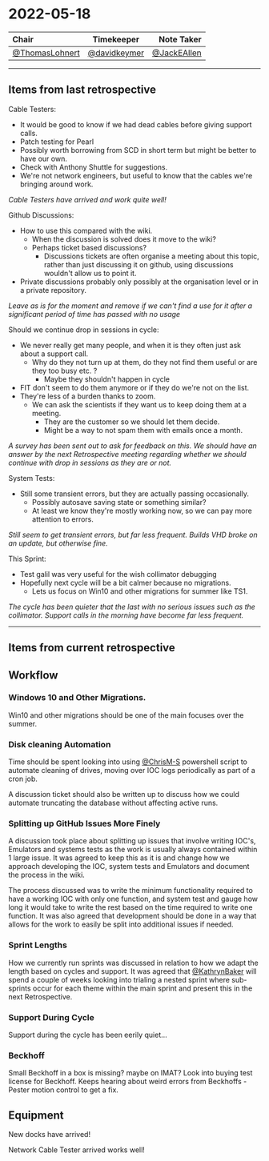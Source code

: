 # 2022-05-18

| Chair      | Timekeeper | Note Taker |
| :--------   | :---------: | ----------: |
| [@ThomasLohnert](https://github.com/ThomasLohnert) | [@davidkeymer](https://github.com/davidkeymer) | [@JackEAllen](https://github.com/JackEAllen) |

--- 

## Items from last retrospective

Cable Testers:
 - It would be good to know if we had dead cables before giving support calls.
 - Patch testing for Pearl
 - Possibly worth borrowing from SCD in short term but might be better to have our own.
 - Check with Anthony Shuttle for suggestions.
 - We're not network engineers, but useful to know that the cables we're bringing around work.

*Cable Testers have arrived and work quite well!*

Github Discussions:
 - How to use this compared with the wiki.
    - When the discussion is solved does it move to the wiki?
    - Perhaps ticket based discussions?
       - Discussions tickets are often organise a meeting about this topic, rather than just discussing it on github, using discussions wouldn't allow us to point it.
 - Private discussions probably only possibly at the organisation level or in a private repository.

 *Leave as is for the moment and remove if we can't find a use for it after a significant period of time has passed with no usage*

Should we continue drop in sessions in cycle:
 - We never really get many people, and when it is they often just ask about a support call.
    - Why do they not turn up at them, do they not find them useful or are they too busy etc. ?
       - Maybe they shouldn't happen in cycle
 - FIT don't seem to do them anymore or if they do we're not on the list.
 - They're less of a burden thanks to zoom.
    - We can ask the scientists if they want us to keep doing them at a meeting.
       - They are the customer so we should let them decide.
       - Might be a way to not spam them with emails once a month.

*A survey has been sent out to ask for feedback on this. We should have an answer by the next Retrospective meeting regarding whether we should continue with drop in sessions as they are or not.*

System Tests:
 - Still some transient errors, but they are actually passing occasionally.
   - Possibly autosave saving state or something similar?
   - At least we know they're mostly working now, so we can pay more attention to errors.

*Still seem to get transient errors, but far less frequent. Builds VHD broke on an update, but otherwise fine.*

This Sprint:
 - Test galil was very useful for the wish collimator debugging
 - Hopefully next cycle will be a bit calmer because no migrations.
    - Lets us focus on Win10 and other migrations for summer like TS1.

*The cycle has been quieter that the last with no serious issues such as the collimator. Support calls in the morning have become far less frequent.*

---

## Items from current retrospective

## Workflow

### Windows 10 and Other Migrations.
Win10 and other migrations should be one of the main focuses over the summer.

### Disk cleaning Automation
Time should be spent looking into using [@ChrisM-S](https://github.com/ChrisM-S) powershell script to automate cleaning of drives, moving over IOC logs periodically as part of a cron job. 

A discussion ticket should also be written up to discuss how we could automate truncating the database without affecting active runs.

### Splitting up GitHub Issues More Finely

A discussion took place about splitting up issues that involve writing IOC's, Emulators and systems tests as the work is usually always contained within 1 large issue. It was agreed to keep this as it is and change how we approach developing the IOC, system tests and Emulators and document the process in the wiki.

The process discussed was to write the minimum functionality required to have a working IOC with only one function, and system test and gauge how long it would take to write the rest based on the time required to write one function.
It was also agreed that development should be done in a way that allows for the work to easily be split into additional issues if needed. 

### Sprint Lengths
How we currently run sprints was discussed in relation to how we adapt the length based on cycles and support. It was agreed that [@KathrynBaker](https://github.com/orgs/ISISComputingGroup/people/KathrynBaker) will spend a couple of weeks looking into trialing a nested sprint where sub-sprints occur for each theme within the main sprint and present this in the next Retrospective.

### Support During Cycle
Support during the cycle has been eerily quiet...

### Beckhoff
Small Beckhoff in a box is missing? maybe on IMAT? 
Look into buying test license for Beckhoff.
Keeps hearing about weird errors from Beckhoffs - Pester motion control to get a fix.

## Equipment

New docks have arrived!

Network Cable Tester arrived works well!
